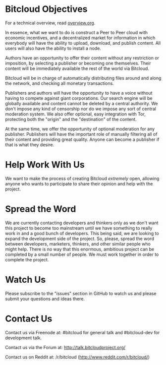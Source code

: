 # Bitcloud Objectives

For a technical overview, read
[overview.org](https://github.com/wetube/bitcloud/blob/master/overview.org).

In essence, what we want to do is construct a Peer to Peer cloud with economic
incentives, and a decentralized market for information in which everybody will have the
ability to upload, download, and publish content. All users will also have the 
ability to install a node.

Authors have an opportunity to offer their content without any restriction or
imposition, by selecting a publisher or becoming one themselves. Their
content will be immediately available the rest of the world via Bitcloud.

Bitcloud will be in charge of automatically distributing files around and along the
network, and checking all monetary transactions.

Publishers and authors will have the opportunity to have a voice without
having to compete against giant corporations. Our search engine will be globally
available and content cannot be deleted by a central authority. We don't
impose any kind of censorship nor do we impose any sort of central moderation 
system. We also offer optional, easy integration with Tor, protecting both the 
"origin" and the "destination" of the content.

At the same time, we offer the opportunity of optional moderation for any
publisher. Publishers will have the important role of manually filtering all of their
content and providing great quality. Anyone can become a publisher if that is what they desire.



# Help Work With Us

We want to make the process of creating Bitcloud *extremely* open,
allowing anyone who wants to participate to share their opinion and help with the project.


# Spread the Word

We are currently contacting developers and thinkers only as we don't want this project to 
become too mainstream until we have something to really work in and a good bunch of developers. 
This being said, we are looking to expand the development side of the project. So, please, spread 
the word between developers, marketers, thinkers, and other similar people who might help. There
is no way that this enormous, ambitious project can be completed by a small number of people. We 
must work together in order to complete the project.


# Watch Us

Please subscribe to the "issues" section in GitHub to watch us and please submit your questions and ideas there.


# Contact Us

Contact us via Freenode at: #bitcloud for general talk and #bitcloud-dev for development talk.

Contact us via the Forum at: http://talk.bitcloudproject.org/

Contact us on Reddit at: /r/bitcloud (http://www.reddit.com/r/bitcloud/)
